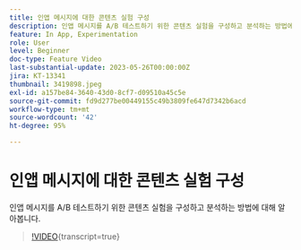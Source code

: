 ```yaml
---
title: 인앱 메시지에 대한 콘텐츠 실험 구성
description: 인앱 메시지를 A/B 테스트하기 위한 콘텐츠 실험을 구성하고 분석하는 방법에 대해 알아봅니다.
feature: In App, Experimentation
role: User
level: Beginner
doc-type: Feature Video
last-substantial-update: 2023-05-26T00:00:00Z
jira: KT-13341
thumbnail: 3419898.jpeg
exl-id: a157be84-3640-43d0-8cf7-d09510a45c5e
source-git-commit: fd9d277be00449155c49b3809fe647d7342b6acd
workflow-type: tm+mt
source-wordcount: '42'
ht-degree: 95%

---
```


# 인앱 메시지에 대한 콘텐츠 실험 구성

인앱 메시지를 A/B 테스트하기 위한 콘텐츠 실험을 구성하고 분석하는 방법에 대해 알아봅니다.

>[!VIDEO](https://video.tv.adobe.com/v/3419898/?learn=on){transcript=true}
